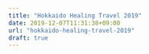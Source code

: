 ```yaml
---
title: "Hokkaido Healing Travel 2019"
date: 2019-12-07T11:31:38+09:00
url: "hokkaido-healing-travel-2019"
draft: true
---
```


